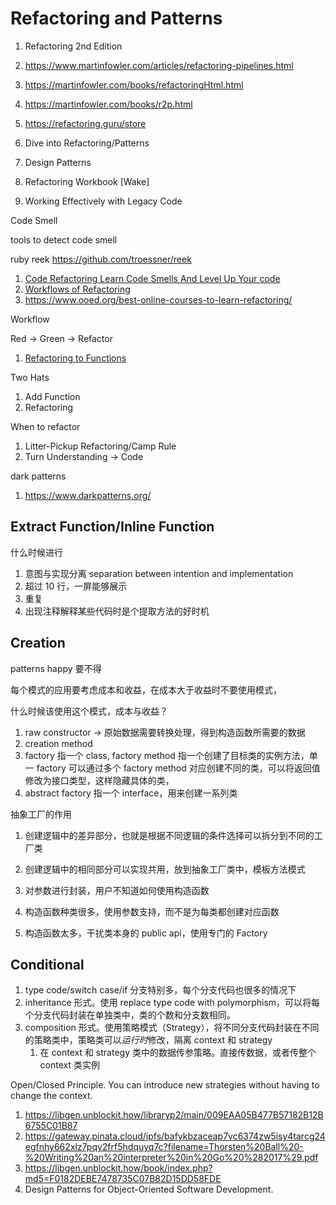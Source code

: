 # Refactoring and Patterns

1. Refactoring 2nd Edition
1. https://www.martinfowler.com/articles/refactoring-pipelines.html
1. https://martinfowler.com/books/refactoringHtml.html
1. https://martinfowler.com/books/r2p.html
1. https://refactoring.guru/store
1. Dive into Refactoring/Patterns
1. Design Patterns

1. Refactoring Workbook [Wake]
1. Working Effectively with Legacy Code

Code Smell

tools to detect code smell

ruby reek https://github.com/troessner/reek

1. [Code Refactoring Learn Code Smells And Level Up Your code](https://www.bilibili.com/video/BV1Sz411q76F)
1. [Workflows of Refactoring](https://www.bilibili.com/video/BV1SP4y1H7i3)
1. https://www.ooed.org/best-online-courses-to-learn-refactoring/

Workflow

Red -> Green -> Refactor

1. [Refactoring to Functions](https://www.bilibili.com/video/BV1xs411X7iv)

Two Hats

1. Add Function
1. Refactoring

When to refactor

1.  Litter-Pickup Refactoring/Camp Rule
1.  Turn Understanding -> Code

dark patterns

1. https://www.darkpatterns.org/

## Extract Function/Inline Function

什么时候进行

1. 意图与实现分离 separation between intention and implementation
1. 超过 10 行，一屏能够展示
1. 重复
1. 出现注释解释某些代码时是个提取方法的好时机

## Creation

patterns happy 要不得

每个模式的应用要考虑成本和收益，在成本大于收益时不要使用模式，

什么时候该使用这个模式，成本与收益？

1. raw constructor -> 原始数据需要转换处理，得到构造函数所需要的数据
1. creation method
1. factory 指一个 class, factory method 指一个创建了目标类的实例方法，单一 factory 可以通过多个 factory method 对应创建不同的类，可以将返回值修改为接口类型，这样隐藏具体的类，
1. abstract factory 指一个 interface，用来创建一系列类

抽象工厂的作用

1. 创建逻辑中的差异部分，也就是根据不同逻辑的条件选择可以拆分到不同的工厂类
1. 创建逻辑中的相同部分可以实现共用，放到抽象工厂类中，模板方法模式

1. 对参数进行封装，用户不知道如何使用构造函数
1. 构造函数种类很多，使用参数支持，而不是为每类都创建对应函数
1. 构造函数太多，干扰类本身的 public api，使用专门的 Factory

## Conditional

1. type code/switch case/if 分支特别多，每个分支代码也很多的情况下
1. inheritance 形式。使用 replace type code with polymorphism，可以将每个分支代码封装在单独类中，类的个数和分支数相同。
1. composition 形式。使用策略模式（Strategy），将不同分支代码封装在不同的策略类中，策略类可以*运行时*修改，隔离 context 和 strategy
   1. 在 context 和 strategy 类中的数据传参策略。直接传数据，或者传整个 context 类实例

Open/Closed Principle. You can introduce new strategies without having to change the context.

1.  https://libgen.unblockit.how/libraryp2/main/009EAA05B477B57182B12B6755C01B87
1.  https://gateway.pinata.cloud/ipfs/bafykbzaceap7vc6374zw5isy4tarcg24egfnhy662xlz7pqy2frf5hdquyq7c?filename=Thorsten%20Ball%20-%20Writing%20an%20interpreter%20in%20Go%20%282017%29.pdf
1.  https://libgen.unblockit.how/book/index.php?md5=F0182DEBE7478735C07B82D15DD58FDE
1.  Design Patterns for Object-Oriented Software Development.
